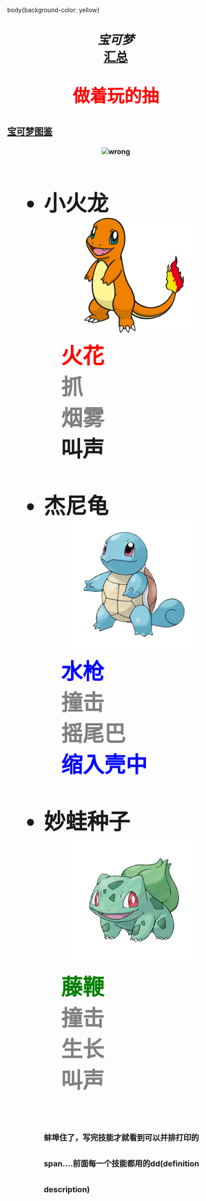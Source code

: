 <meta http-equiv="Content-Type" content="text/html; charset=utf-8" />
<html>
<head style type= "text/css">

body{background-color: yellow}
</style>
<title>pokemon</title>
<h1 style= "text-align:center;"> 
<i>宝可梦</i><br> 
<u>汇总</u>
<p style="font-family:calibri;color:red;font-size:40px;">做着玩的抽 </p >
</h1><h2>
<a href= "https://wiki.52poke.com/zh-hans/%E5%AE%9D%E5%8F%AF%E6%A2%A6%E5%88%97%E8%A1%A8%EF%BC%88%E6%8C%89%E5%85%A8%E5%9B%BD%E5%9B%BE%E9%89%B4%E7%BC%96%E5%8F%B7%EF%BC%89" target="_blank" title="这是图鉴">宝可梦图鉴</a>
</h2>
<h3 style= "text-align:center"> <img src="https://raw.githubusercontent.com/Ningmengo/Ningmengo.giphub.io/main/1200px-International_Pok%C3%A9mon_logo.svg.webp"/ alt="wrong" width ="1000" height="400"> </h3>
<h4 style="font-size:50px;"> <ul> 
<li> 小火龙 <div align="center"><img src ="https://github.com/Ningmengo/Ningmengo.giphub.io/blob/main/%E5%B0%8F%E7%81%AB%E9%BE%99.png" alt="小火龙" width="270" height="270"></div>
</li> <dd style = "color:red"> 火花</dd><dd style = "color:grey">抓</dd> <dd style="color: grey">烟雾</dd> <dd style: "color: grey">叫声</dd>

<br> 
<li> 杰尼龟 <div align="center"><img src ="https://github.com/Ningmengo/Ningmengo.giphub.io/blob/main/%E6%9D%B0%E5%B0%BC%E9%BE%9F.png" alt="杰尼龟” width="300" height="300" ></div> 
</li><dd style = "color:blue"> 水枪  </dd> <dd style= "color: gray"> 撞击</dd> <dd style= "color: grey">摇尾巴</dd> <dd style="color:blue">缩入壳中</dd>
<br>
<li> 妙蛙种子 <div align = "center"><img src= "https://github.com/Ningmengo/Ningmengo.giphub.io/blob/main/%E5%A6%99%E8%9B%99%E7%A7%8D%E5%AD%90.png" alt="妙蛙种子" width="300" height="300"</div>	 
</li><dd style = "color:green"> 藤鞭</dd> <dd style="color: grey">撞击</dd> <dd style="color:grey">生长</dd> <dd style="color:grey">叫声</dd> 
<br>
<span style="font-size:18px;">蚌埠住了，写完技能才就看到可以并排打印的span....前面每一个技能都用的dd(definition description) 
</h4>
<head>
</html>
